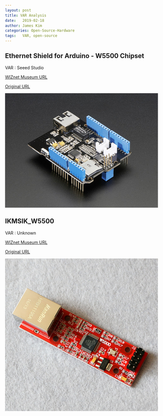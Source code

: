 ```yaml
---
layout: post
title: VAR Analysis
date:   2019-02-18 
author: James Kim
categories: Open-Source-Hardware
tags:	VAR, open-source
---
```


## Ethernet Shield for Arduino - W5500 Chipset ##

VAR : Seeed Studio

[WIZnet Museum URL](https://wiznetmuseum.com/?p=33805])

[Original URL](https://www.adafruit.com/product/2971])

![_config.yml](/assets/images/var/postid_33805.jpg)

## IKMSIK_W5500 ##

VAR : Unknown

[WIZnet Museum URL](https://wiznetmuseum.com/?p=34232])

[Original URL](https://item.taobao.com/item.htm?spm=a230r.1.14.74.ebb2eb2Ki5a0n&id=535409082707&ns=1&abbucket=9#detail])

![_config.yml](/assets/images/var/postid_34232.jpg)
